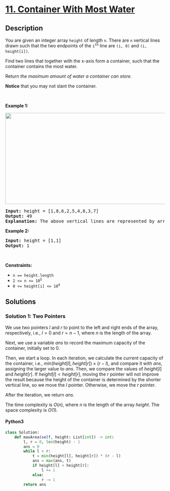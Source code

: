 # [11. Container With Most Water](https://leetcode.com/problems/container-with-most-water)

## Description

<!-- description:start -->

<p>You are given an integer array <code>height</code> of length <code>n</code>. There are <code>n</code> vertical lines drawn such that the two endpoints of the <code>i<sup>th</sup></code> line are <code>(i, 0)</code> and <code>(i, height[i])</code>.</p>

<p>Find two lines that together with the x-axis form a container, such that the container contains the most water.</p>

<p>Return <em>the maximum amount of water a container can store</em>.</p>

<p><strong>Notice</strong> that you may not slant the container.</p>

<p>&nbsp;</p>
<p><strong class="example">Example 1:</strong></p>
<img alt="" src="https://fastly.jsdelivr.net/gh/doocs/leetcode@main/solution/0000-0099/0011.Container%20With%20Most%20Water/images/question_11.jpg" style="width: 600px; height: 287px;" />
<pre>
<strong>Input:</strong> height = [1,8,6,2,5,4,8,3,7]
<strong>Output:</strong> 49
<strong>Explanation:</strong> The above vertical lines are represented by array [1,8,6,2,5,4,8,3,7]. In this case, the max area of water (blue section) the container can contain is 49.
</pre>

<p><strong class="example">Example 2:</strong></p>

<pre>
<strong>Input:</strong> height = [1,1]
<strong>Output:</strong> 1
</pre>

<p>&nbsp;</p>
<p><strong>Constraints:</strong></p>

<ul>
	<li><code>n == height.length</code></li>
	<li><code>2 &lt;= n &lt;= 10<sup>5</sup></code></li>
	<li><code>0 &lt;= height[i] &lt;= 10<sup>4</sup></code></li>
</ul>

<!-- description:end -->

## Solutions

<!-- solution:start -->

### Solution 1: Two Pointers

We use two pointers $l$ and $r$ to point to the left and right ends of the array, respectively, i.e., $l = 0$ and $r = n - 1$, where $n$ is the length of the array.

Next, we use a variable $\textit{ans}$ to record the maximum capacity of the container, initially set to $0$.

Then, we start a loop. In each iteration, we calculate the current capacity of the container, i.e., $\textit{min}(height[l], height[r]) \times (r - l)$, and compare it with $\textit{ans}$, assigning the larger value to $\textit{ans}$. Then, we compare the values of $height[l]$ and $height[r]$. If $\textit{height}[l] < \textit{height}[r]$, moving the $r$ pointer will not improve the result because the height of the container is determined by the shorter vertical line, so we move the $l$ pointer. Otherwise, we move the $r$ pointer.

After the iteration, we return $\textit{ans}$.

The time complexity is $O(n)$, where $n$ is the length of the array $\textit{height}$. The space complexity is $O(1)$.

<!-- tabs:start -->

#### Python3

```python
class Solution:
    def maxArea(self, height: List[int]) -> int:
        l, r = 0, len(height) - 1
        ans = 0
        while l < r:
            t = min(height[l], height[r]) * (r - l)
            ans = max(ans, t)
            if height[l] < height[r]:
                l += 1
            else:
                r -= 1
        return ans
```
